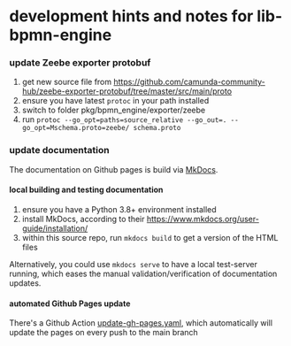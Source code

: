development hints and notes for lib-bpmn-engine
===============================================

### update Zeebe exporter protobuf

1. get new source file from https://github.com/camunda-community-hub/zeebe-exporter-protobuf/tree/master/src/main/proto
2. ensure you have latest ```protoc``` in your path installed
3. switch to folder pkg/bpmn_engine/exporter/zeebe
4. run ```protoc --go_opt=paths=source_relative --go_out=. --go_opt=Mschema.proto=zeebe/ schema.proto```

### update documentation

The documentation on Github pages is build via [MkDocs](https://www.mkdocs.org/).

#### local building and testing documentation 

1. ensure you have a Python 3.8+ environment installed
2. install MkDocs, according to their https://www.mkdocs.org/user-guide/installation/
3. within this source repo, run ```mkdocs build``` to get a version of the HTML files

Alternatively, you could use ```mkdocs serve``` to have a local test-server running,
which eases the manual validation/verification of documentation updates. 

#### automated Github Pages update

There's a Github Action [update-gh-pages.yaml](./.github/workflows/update-gh-pages.yml),
which automatically will update the pages on every push to the main branch
